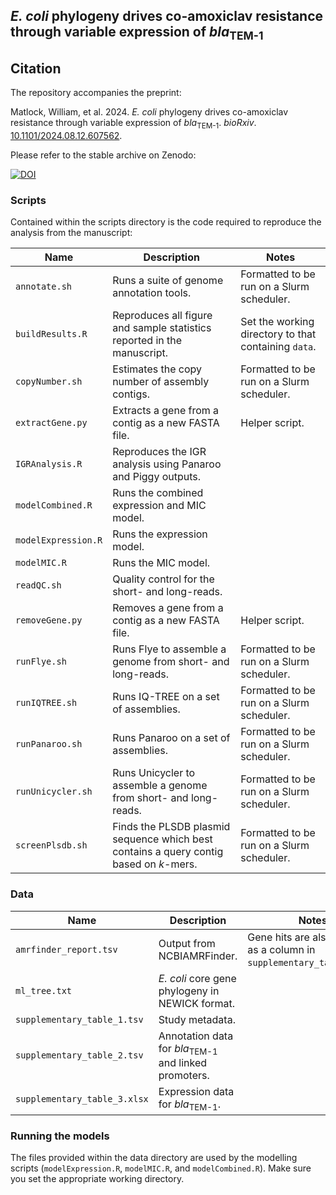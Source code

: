 ## *E. coli* phylogeny drives co-amoxiclav resistance through variable expression of *bla*<sub>TEM-1</sub>

## Citation

The repository accompanies the preprint:

Matlock, William, et al. 2024. *E. coli* phylogeny drives co-amoxiclav resistance through variable expression of *bla*<sub>TEM-1</sub>. *bioRxiv*. [10.1101/2024.08.12.607562](https://doi.org/10.1101/2024.08.12.607562).

Please refer to the stable archive on Zenodo:

[![DOI](https://zenodo.org/badge/817345053.svg)](https://doi.org/10.5281/zenodo.15829497)


### Scripts

Contained within the scripts directory is the code required to reproduce the analysis from the manuscript:

| Name       | Description | Notes |
|------------------|----------|----------|
| `annotate.sh`      | Runs a suite of genome annotation tools.         | Formatted to be run on a Slurm scheduler. |
| `buildResults.R`   | Reproduces all figure and sample statistics reported in the manuscript.         | Set the working directory to that containing `data`.         |
| `copyNumber.sh`    | Estimates the copy number of assembly contigs.        | Formatted to be run on a Slurm scheduler.         |
| `extractGene.py`   | Extracts a gene from a contig as a new FASTA file.         | Helper script.         | 
| `IGRAnalysis.R`   | Reproduces the IGR analysis using Panaroo and Piggy outputs.         |       | 
| `modelCombined.R`  | Runs the combined expression and MIC model.          |          |
| `modelExpression.R`| Runs the expression model.         |          |
| `modelMIC.R`       | Runs the MIC model.         |          |
| `readQC.sh`        | Quality control for the short- and long-reads.         |          |
| `removeGene.py`    | Removes a gene from a contig as a new FASTA file.          | Helper script.          |
| `runFlye.sh`       | Runs Flye to assemble a genome from short- and long-reads.         | Formatted to be run on a Slurm scheduler.         |
| `runIQTREE.sh`     | Runs IQ-TREE on a set of assemblies.          | Formatted to be run on a Slurm scheduler.         |
| `runPanaroo.sh`    | Runs Panaroo on a set of assemblies.         | Formatted to be run on a Slurm scheduler.         |
| `runUnicycler.sh`  | Runs Unicycler to assemble a genome from short- and long-reads.           |  Formatted to be run on a Slurm scheduler.        |
| `screenPlsdb.sh`   | Finds the PLSDB plasmid sequence which best contains a query contig based on *k*-mers.        |  Formatted to be run on a Slurm scheduler.        |

### Data

| Name       | Description | Notes |
|------------------|----------|----------|
| `amrfinder_report.tsv`      | Output from NCBIAMRFinder.         | Gene hits are also included as a column in `supplementary_table_1.tsv`. |
| `ml_tree.txt`   | *E. coli* core gene phylogeny in NEWICK format.         |         |
| `supplementary_table_1.tsv`    | Study metadata.       |        |
| `supplementary_table_2.tsv`   | Annotation data for *bla*<sub>TEM-1</sub> and linked promoters.      |     | 
| `supplementary_table_3.xlsx`  | Expression data for *bla*<sub>TEM-1</sub>.        |          |

### Running the models

The files provided within the data directory are used by the modelling scripts (`modelExpression.R`, `modelMIC.R`, and `modelCombined.R`). Make sure you set the appropriate working directory.
